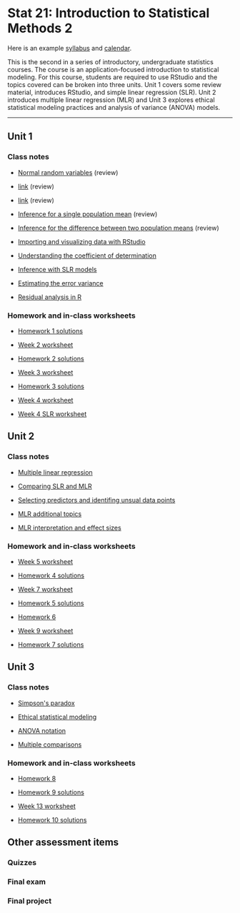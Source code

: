 # Stat 21: Introduction to Statistical Methods 2

Here is an example [syllabus](https://dr-suz.github.io/Stat21/Stat21_S22/S22-Syllabus.pdf) and [calendar](https://dr-suz.github.io/Stat21/Stat21_S22/S22-Student-Calendar.pdf). 

This is the second in a series of introductory, undergraduate statistics courses. The course is an application-focused introduction to statistical modeling. For this course, students are required to use RStudio and the topics covered can be broken into three units. Unit 1 covers some review material, introduces RStudio, and simple linear regression (SLR). Unit 2 introduces multiple linear regression (MLR) and Unit 3 explores ethical statistical modeling practices and analysis of variance (ANOVA) models.

  
***

## Unit 1

### Class notes 

* [Normal random variables](https://dr-suz.github.io/Stat21/Stat21_S22/Weekly-lessons-and-assignments/Week2/week2-1.html) (review)

* [link](https://dr-suz.github.io/Stat21/Stat21_S22/Weekly-lessons-and-assignments/Week2/week2-2.html) (review)

* [link](https://dr-suz.github.io/Stat21/Stat21_S22/Weekly-lessons-and-assignments/Week2/week2-3.html) (review)

* [Inference for a single population mean](https://dr-suz.github.io/Stat21/Stat21_S22/Weekly-lessons-and-assignments/Week3/week3-1.html) (review)

* [Inference for the difference between two population means](https://dr-suz.github.io/Stat21/Stat21_S22/Weekly-lessons-and-assignments/Week3/week3-2.html) (review)

* [Importing and visualizing data with RStudio](https://dr-suz.github.io/Stat21/Stat21_S22/Weekly-lessons-and-assignments/Week3/week3-3.html)

* [Understanding the coefficient of determination](https://dr-suz.github.io/Stat21/week9-part3.html)

* [Inference with SLR models](https://dr-suz.github.io/Stat21/Stat21_S22/Weekly-lessons-and-assignments/Week4/Copy-of-week9-part1.html)

* [Estimating the error variance](https://dr-suz.github.io/Stat21/Stat21_S22/Weekly-lessons-and-assignments/Week4/Copy-of-week9-part2.html)

* [Residual analysis in R](https://dr-suz.github.io/Stat21/Stat21_S22/Weekly-lessons-and-assignments/Week8/error_simulations.html)

### Homework and in-class worksheets

* [Homework 1 solutions](https://dr-suz.github.io/Stat21/Stat21_S22/Weekly-lessons-and-assignments/Week2-virtual/HW1_week2_solns.pdf)

* [Week 2 worksheet](https://dr-suz.github.io/Stat21/Stat21_S22/Weekly-lessons-and-assignments/Week2-virtual/Week2-Worksheet.pdf)

* [Homework 2 solutions](https://dr-suz.github.io/Stat21/Stat21_S22/Weekly-lessons-and-assignments/Week3/HW2_week3_solns.html)

* [Week 3 worksheet](https://dr-suz.github.io/Stat21/Stat21_S22/Weekly-lessons-and-assignments/Week3/worksheet.pdf)

* [Homework 3 solutions](https://dr-suz.github.io/Stat21/Stat21_S22/Weekly-lessons-and-assignments/Week4/HW3_week4_solns.pdf)

* [Week 4 worksheet](https://dr-suz.github.io/Stat21/Stat21_S22/Weekly-lessons-and-assignments/Week4/worksheet4_solns.html)

* [Week 4 SLR worksheet](https://dr-suz.github.io/Stat21/Stat21_S22/Weekly-lessons-and-assignments/Week4/Copy-of-class14-solns.html)




## Unit 2  

### Class notes 

* [Multiple linear regression](https://dr-suz.github.io/Stat21/Stat21_S22/Weekly-lessons-and-assignments/Week5/week5-1.html)

* [Comparing SLR and MLR](https://dr-suz.github.io/Stat21/Stat21_S22/Weekly-lessons-and-assignments/Week6/week6-1.html)

* [Selecting predictors and identifing unsual data points](https://dr-suz.github.io/Stat21/Stat21_S22/Weekly-lessons-and-assignments/Week8/Ch4.html)

* [MLR additional topics](https://dr-suz.github.io/Stat21/Stat21_S22/Weekly-lessons-and-assignments/Week9/MLR-additional-topics.html)

* [MLR interpretation and effect sizes](https://dr-suz.github.io/Stat21/Stat21_S22/Weekly-lessons-and-assignments/Week9/MLR-interpretation.html)

### Homework and in-class worksheets

* [Week 5 worksheet](https://dr-suz.github.io/Stat21/Stat21_S22/Weekly-lessons-and-assignments/Week5/worksheet-week5.html)

* [Homework 4 solutions](https://dr-suz.github.io/Stat21/Stat21_S22/Weekly-lessons-and-assignments/Week6/HW4_week6_solns.pdf)

* [Week 7 worksheet](https://dr-suz.github.io/Stat21/Stat21_S22/Weekly-lessons-and-assignments/Week7/worksheet-week7.html)

* [Homework 5 solutions](https://dr-suz.github.io/Stat21/Stat21_S22/Weekly-lessons-and-assignments/Week7/HW5_week7_solns.pdf)

* [Homework 6](https://dr-suz.github.io/Stat21/Stat21_S22/Weekly-lessons-and-assignments/Week8/HW6_week8.pdf)

* [Week 9 worksheet](https://dr-suz.github.io/Stat21/Stat21_S22/Weekly-lessons-and-assignments/Week9/worksheet-week9.html)

* [Homework 7 solutions](https://dr-suz.github.io/Stat21/Stat21_S22/Weekly-lessons-and-assignments/Week9/HW7_week9_solns.pdf)




## Unit 3 
 
### Class notes  

* [Simpson's paradox](https://dr-suz.github.io/Stat21/week8-part1.html)

* [Ethical statistical modeling](https://dr-suz.github.io/Stat21/Stat21_S22/Weekly-lessons-and-assignments/Week11/ethical-stats.html)

* [ANOVA notation](https://dr-suz.github.io/Stat21/Stat21_S22/Weekly-lessons-and-assignments/Week13/anova_notation.pdf)

* [Multiple comparisons](https://dr-suz.github.io/Stat21/Stat21_S22/Weekly-lessons-and-assignments/Week13/multiple_comparisons.html)

### Homework and in-class worksheets

* [Homework 8](https://dr-suz.github.io/Stat21/Stat21_S22/Weekly-lessons-and-assignments/Week11/HW8.pdf)

* [Homework 9 solutions](https://dr-suz.github.io/Stat21/Stat21_S22/Weekly-lessons-and-assignments/Week12/HW9_week12_soln.pdf)

* [Week 13 worksheet](https://dr-suz.github.io/Stat21/Stat21_S22/Weekly-lessons-and-assignments/Week13/worksheet-week13-solved.html)

* [Homework 10 solutions](https://dr-suz.github.io/Stat21/Stat21_S22/Weekly-lessons-and-assignments/Week13/HW10_week13_solns.pdf)





## Other assessment items

### Quizzes


### Final exam


### Final project 









